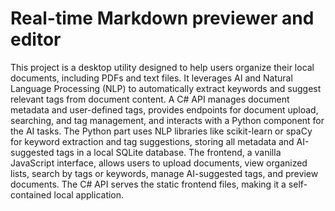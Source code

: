 # Real-time Markdown previewer and editor

This project is a desktop utility designed to help users organize their local documents, including PDFs and text files. It leverages AI and Natural Language Processing (NLP) to automatically extract keywords and suggest relevant tags from document content. A C# API manages document metadata and user-defined tags, provides endpoints for document upload, searching, and tag management, and interacts with a Python component for the AI tasks. The Python part uses NLP libraries like scikit-learn or spaCy for keyword extraction and tag suggestions, storing all metadata and AI-suggested tags in a local SQLite database. The frontend, a vanilla JavaScript interface, allows users to upload documents, view organized lists, search by tags or keywords, manage AI-suggested tags, and preview documents. The C# API serves the static frontend files, making it a self-contained local application.

